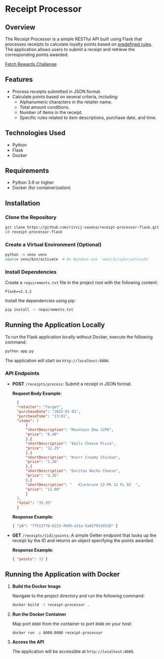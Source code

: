 # Receipt Processor

## Overview

The Receipt Processor is a simple RESTful API built using Flask that processes receipts to calculate loyalty points based on [predefined rules](https://github.com/fetch-rewards/receipt-processor-challenge?tab=readme-ov-file#rules). The application allows users to submit a receipt and retrieve the corresponding points awarded.

[Fetch Rewards Challenge](https://github.com/fetch-rewards/receipt-processor-challenge)

## Features

- Process receipts submitted in JSON format.
- Calculate points based on several criteria, including:
  - Alphanumeric characters in the retailer name.
  - Total amount conditions.
  - Number of items in the receipt.
  - Specific rules related to item descriptions, purchase date, and time.

## Technologies Used

- Python
- Flask
- Docker

## Requirements

- Python 3.9 or higher
- Docker (for containerization)

## Installation

### Clone the Repository

```bash
git clone https://github.com/ritvij-saxena/receipt-processor-flask.git
cd receipt-processor-flask
```

### Create a Virtual Environment (Optional)

```bash
python -m venv venv
source venv/bin/activate  # On Windows use `venv\Scripts\activate`
```

### Install Dependencies

Create a `requirements.txt` file in the project root with the following content:

```
Flask==2.3.2
```

Install the dependencies using pip:

```bash
pip install -r requirements.txt
```

## Running the Application Locally

To run the Flask application locally without Docker, execute the following command:

```bash
python app.py
```

The application will start on `http://localhost:8080`.

### API Endpoints

- **POST** `/receipts/process`: Submit a receipt in JSON format.

  **Request Body Example**:
  ```json
    {
    "retailer": "Target",
    "purchaseDate": "2022-01-01",
    "purchaseTime": "13:01",
    "items": [
        {
        "shortDescription": "Mountain Dew 12PK",
        "price": "6.49"
        },{
        "shortDescription": "Emils Cheese Pizza",
        "price": "12.25"
        },{
        "shortDescription": "Knorr Creamy Chicken",
        "price": "1.26"
        },{
        "shortDescription": "Doritos Nacho Cheese",
        "price": "3.35"
        },{
        "shortDescription": "   Klarbrunn 12-PK 12 FL OZ  ",
        "price": "12.00"
        }
    ],
    "total": "35.35"
    }
  ```

  **Response Example**:
  ```json
  { "id": "7fb1377b-b223-49d9-a31a-5a02701dd310" }
  ```

- **GET** `/receipts/{id}/points`: A simple Getter endpoint that looks up the receipt by the ID and returns an object specifying the points awarded.

  **Response Example**:
  ```json
  { "points": 32 }
  ```

## Running the Application with Docker

1. **Build the Docker Image**

   Navigate to the project directory and run the following command:

   ```bash
   docker build -t receipt-processor .
   ```

2. **Run the Docker Container**

   Map port `8080` from the container to port `8080` on your host:

   ```bash
   docker run -p 8080:8080 receipt-processor
   ```

3. **Access the API**

   The application will be accessible at `http://localhost:8080`.
